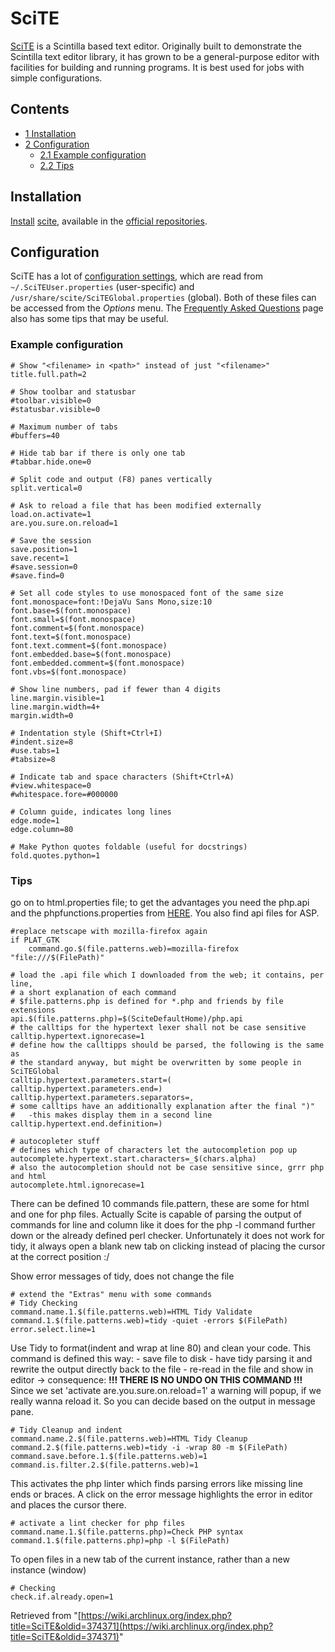 # SciTE

[SciTE](http://www.scintilla.org/SciTE.html) is a Scintilla based text editor. Originally built to demonstrate the Scintilla text editor library, it has grown to be a general-purpose editor with facilities for building and running programs. It is best used for jobs with simple configurations.

## Contents

*   [1 Installation](#Installation)
*   [2 Configuration](#Configuration)
    *   [2.1 Example configuration](#Example_configuration)
    *   [2.2 Tips](#Tips)

## Installation

[Install](/index.php/Install "Install") [scite](https://www.archlinux.org/packages/?name=scite), available in the [official repositories](/index.php/Official_repositories "Official repositories").

## Configuration

SciTE has a lot of [configuration settings](http://www.scintilla.org/SciTEDoc.html#DefinedVariables), which are read from `~/.SciTEUser.properties` (user-specific) and `/usr/share/scite/SciTEGlobal.properties` (global). Both of these files can be accessed from the _Options_ menu. The [Frequently Asked Questions](http://www.scintilla.org/SciTEFAQ.html) page also has some tips that may be useful.

### Example configuration

```
# Show "<filename> in <path>" instead of just "<filename>"
title.full.path=2

# Show toolbar and statusbar
#toolbar.visible=0
#statusbar.visible=0

# Maximum number of tabs
#buffers=40

# Hide tab bar if there is only one tab
#tabbar.hide.one=0

# Split code and output (F8) panes vertically
split.vertical=0

# Ask to reload a file that has been modified externally
load.on.activate=1
are.you.sure.on.reload=1

# Save the session
save.position=1
save.recent=1
#save.session=0
#save.find=0

# Set all code styles to use monospaced font of the same size
font.monospace=font:!DejaVu Sans Mono,size:10
font.base=$(font.monospace)
font.small=$(font.monospace)
font.comment=$(font.monospace)
font.text=$(font.monospace)
font.text.comment=$(font.monospace)
font.embedded.base=$(font.monospace)
font.embedded.comment=$(font.monospace)
font.vbs=$(font.monospace)

# Show line numbers, pad if fewer than 4 digits
line.margin.visible=1
line.margin.width=4+
margin.width=0

# Indentation style (Shift+Ctrl+I)
#indent.size=8
#use.tabs=1
#tabsize=8

# Indicate tab and space characters (Shift+Ctrl+A)
#view.whitespace=0
#whitespace.fore=#000000

# Column guide, indicates long lines
edge.mode=1
edge.column=80

# Make Python quotes foldable (useful for docstrings)
fold.quotes.python=1

```

### Tips

go on to html.properties file; to get the advantages you need the php.api and the phpfunctions.properties from [HERE](http://scintilla.sourceforge.net/SciTEExtras.html). You also find api files for ASP.

```
#replace netscape with mozilla-firefox again
if PLAT_GTK
	command.go.$(file.patterns.web)=mozilla-firefox "file:///$(FilePath)"
```

```
# load the .api file which I downloaded from the web; it contains, per line,
# a short explanation of each command
# $file.patterns.php is defined for *.php and friends by file extensions
api.$(file.patterns.php)=$(SciteDefaultHome)/php.api
# the calltips for the hypertext lexer shall not be case sensitive
calltip.hypertext.ignorecase=1
# define how the calltipps should be parsed, the following is the same as
# the standard anyway, but might be overwritten by some people in SciTEGlobal
calltip.hypertext.parameters.start=(
calltip.hypertext.parameters.end=)
calltip.hypertext.parameters.separators=,
# some calltips have an additionally explanation after the final ")"
#   -this makes display them in a second line
calltip.hypertext.end.definition=)
```

```
# autocopleter stuff
# defines which type of characters let the autocompletion pop up
autocomplete.hypertext.start.characters=_$(chars.alpha)
# also the autocompletion should not be case sensitive since, grrr php and html
autocomplete.html.ignorecase=1
```

There can be defined 10 commands file.pattern, these are some for html and one for php files. Actually Scite is capable of parsing the output of commands for line and column like it does for the php -l command further down or the already defined perl checker. Unfortunately it does not work for tidy, it always open a blank new tab on clicking instead of placing the cursor at the correct position :/

Show error messages of tidy, does not change the file

```
# extend the "Extras" menu with some commands
# Tidy Checking
command.name.1.$(file.patterns.web)=HTML Tidy Validate
command.1.$(file.patterns.web)=tidy -quiet -errors $(FilePath)
error.select.line=1
```

Use Tidy to format(indent and wrap at line 80) and clean your code. This command is defined this way: - save file to disk - have tidy parsing it and rewrite the output directly back to the file - re-read in the file and show in editor -> consequence: **!!! THERE IS NO UNDO ON THIS COMMAND !!!** Since we set 'activate are.you.sure.on.reload=1' a warning will popup, if we really wanna reload it. So you can decide based on the output in message pane.

```
# Tidy Cleanup and indent
command.name.2.$(file.patterns.web)=HTML Tidy Cleanup
command.2.$(file.patterns.web)=tidy -i -wrap 80 -m $(FilePath)
command.save.before.1.$(file.patterns.web)=1
command.is.filter.2.$(file.patterns.web)=1
```

This activates the php linter which finds parsing errors like missing line ends or braces. A click on the error message highlights the error in editor and places the cursor there.

```
# activate a lint checker for php files
command.name.1.$(file.patterns.php)=Check PHP syntax
command.1.$(file.patterns.php)=php -l $(FilePath)
```

To open files in a new tab of the current instance, rather than a new instance (window)

```
# Checking
check.if.already.open=1
```

Retrieved from "[https://wiki.archlinux.org/index.php?title=SciTE&oldid=374371](https://wiki.archlinux.org/index.php?title=SciTE&oldid=374371)"